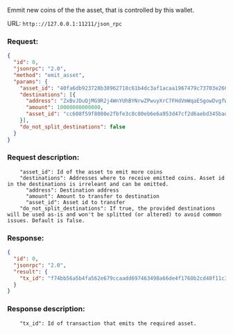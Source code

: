 Emmit new coins of the the asset, that is controlled by this wallet.

URL: ```http:://127.0.0.1:11211/json_rpc```
### Request: 
```json
{
  "id": 0,
  "jsonrpc": "2.0",
  "method": "emit_asset",
  "params": {
    "asset_id": "40fa6db923728b38962718c61b4dc3af1acaa1967479c73703e260dc3609c58d",
    "destinations": [{
      "address": "ZxBvJDuQjMG9R2j4WnYUhBYNrwZPwuyXrC7FHdVmWqaESgowDvgfWtiXeNGu8Px9B24pkmjsA39fzSSiEQG1ekB225ZnrMTBp",
      "amount": 10000000000000,
      "asset_id": "cc608f59f8080e2fbfe3c8c80eb6e6a953d47cf2d6aebd345bada3a1cab99852"
    }],
    "do_not_split_destinations": false
  }
}
```
### Request description: 
```
    "asset_id": Id of the asset to emit more coins
    "destinations": Addresses where to receive emitted coins. Asset id in the destinations is irreleant and can be omitted.
      "address": Destination address
      "amount": Amount to transfer to destination
      "asset_id": Asset id to transfer
    "do_not_split_destinations": If true, the provided destinations will be used as-is and won't be splitted (or altered) to avoid common issues. Default is false.

```
### Response: 
```json
{
  "id": 0,
  "jsonrpc": "2.0",
  "result": {
    "tx_id": "f74bb56a5b4fa562e679ccaadd697463498a66de4f1760b2cd40f11c3a00a7a8"
  }
}
```
### Response description: 
```
    "tx_id": Id of transaction that emits the required asset.

```
